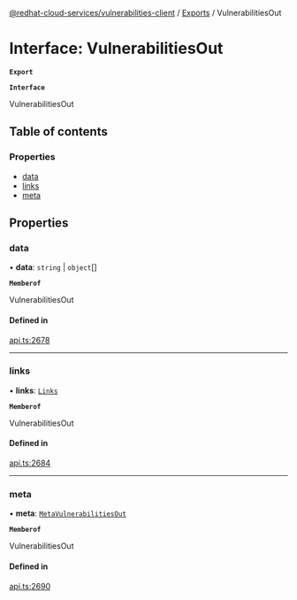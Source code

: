 [@redhat-cloud-services/vulnerabilities-client](../README.md) / [Exports](../modules.md) / VulnerabilitiesOut

# Interface: VulnerabilitiesOut

**`Export`**

**`Interface`**

VulnerabilitiesOut

## Table of contents

### Properties

- [data](VulnerabilitiesOut.md#data)
- [links](VulnerabilitiesOut.md#links)
- [meta](VulnerabilitiesOut.md#meta)

## Properties

### data

• **data**: `string` \| `object`[]

**`Memberof`**

VulnerabilitiesOut

#### Defined in

[api.ts:2678](https://github.com/RedHatInsights/javascript-clients/blob/master/packages/vulnerabilities/git-api/api.ts#L2678)

___

### links

• **links**: [`Links`](Links.md)

**`Memberof`**

VulnerabilitiesOut

#### Defined in

[api.ts:2684](https://github.com/RedHatInsights/javascript-clients/blob/master/packages/vulnerabilities/git-api/api.ts#L2684)

___

### meta

• **meta**: [`MetaVulnerabilitiesOut`](MetaVulnerabilitiesOut.md)

**`Memberof`**

VulnerabilitiesOut

#### Defined in

[api.ts:2690](https://github.com/RedHatInsights/javascript-clients/blob/master/packages/vulnerabilities/git-api/api.ts#L2690)
